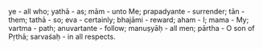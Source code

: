 ye - all who; yathā - as; mām - unto Me; prapadyante - surrender; tān - them; tathā - so; eva - certainly; bhajāmi - reward; aham - I; mama - My; vartma - path; anuvartante - follow; manuṣyāḥ - all men; pārtha - O son of Pṛthā; sarvaśaḥ - in all respects.